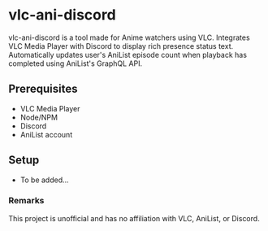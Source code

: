 # vlc-ani-discord

vlc-ani-discord is a tool made for Anime watchers using VLC. Integrates VLC Media Player with Discord to display rich presence status text. Automatically updates user's AniList episode count when playback has completed using AniList's GraphQL API.

## Prerequisites 
- VLC Media Player
- Node/NPM
- Discord
- AniList account

## Setup
- To be added...

### Remarks
This project is unofficial and has no affiliation with VLC, AniList, or Discord.
